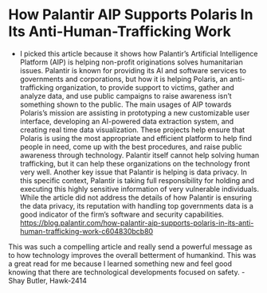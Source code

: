 # How Palantir AIP Supports Polaris In Its Anti-Human-Trafficking Work

- I picked this article because it shows how Palantir’s Artificial Intelligence Platform (AIP) is helping non-profit originations solves humanitarian issues. Palantir is known for providing its AI and software services to governments and corporations, but how it is helping Polaris, an anti-trafficking organization, to provide support to victims, gather and analyze data, and use public campaigns to raise awareness isn’t something shown to the public. The main usages of AIP towards Polaris’s mission are assisting in prototyping a new customizable user interface, developing an AI-powered data extraction system, and creating real time data visualization. These projects help ensure that Polaris is using the most appropriate and efficient platform to help find people in need, come up with the best procedures, and raise public awareness through technology. Palantir itself cannot help solving human trafficking, but it can help these organizations on the technology front very well. Another key issue that Palantir is helping is data privacy. In this specific context, Palantir is taking full responsibility for holding and executing this highly sensitive information of very vulnerable individuals. While the article did not address the details of how Palantir is ensuring the data privacy, its reputation with handling top governments data is a good indicator of the firm’s software and security capabilities. https://blog.palantir.com/how-palantir-aip-supports-polaris-in-its-anti-human-trafficking-work-c604830bcb80

This was such a compelling article and really send a powerful message as to how technology improves the overall betterment of humankind. This was a great read for me because I learned something new and feel good knowing that there are technological developments focused on safety.
-Shay Butler, Hawk-2414